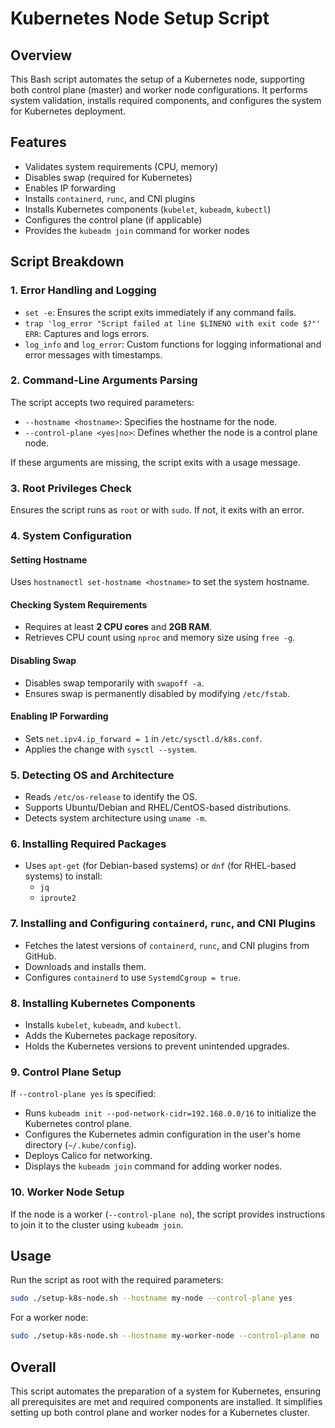 # Kubernetes Node Setup Script

## Overview

This Bash script automates the setup of a Kubernetes node, supporting both control plane (master) and worker node configurations. It performs system validation, installs required components, and configures the system for Kubernetes deployment.

## Features

- Validates system requirements (CPU, memory)
- Disables swap (required for Kubernetes)
- Enables IP forwarding
- Installs `containerd`, `runc`, and CNI plugins
- Installs Kubernetes components (`kubelet`, `kubeadm`, `kubectl`)
- Configures the control plane (if applicable)
- Provides the `kubeadm join` command for worker nodes

## Script Breakdown

### 1. Error Handling and Logging

- `set -e`: Ensures the script exits immediately if any command fails.
- `trap 'log_error "Script failed at line $LINENO with exit code $?"' ERR`: Captures and logs errors.
- `log_info` and `log_error`: Custom functions for logging informational and error messages with timestamps.

### 2. Command-Line Arguments Parsing

The script accepts two required parameters:
- `--hostname <hostname>`: Specifies the hostname for the node.
- `--control-plane <yes|no>`: Defines whether the node is a control plane node.

If these arguments are missing, the script exits with a usage message.

### 3. Root Privileges Check

Ensures the script runs as `root` or with `sudo`. If not, it exits with an error.

### 4. System Configuration

#### Setting Hostname

Uses `hostnamectl set-hostname <hostname>` to set the system hostname.

#### Checking System Requirements

- Requires at least **2 CPU cores** and **2GB RAM**.
- Retrieves CPU count using `nproc` and memory size using `free -g`.

#### Disabling Swap

- Disables swap temporarily with `swapoff -a`.
- Ensures swap is permanently disabled by modifying `/etc/fstab`.

#### Enabling IP Forwarding

- Sets `net.ipv4.ip_forward = 1` in `/etc/sysctl.d/k8s.conf`.
- Applies the change with `sysctl --system`.

### 5. Detecting OS and Architecture

- Reads `/etc/os-release` to identify the OS.
- Supports Ubuntu/Debian and RHEL/CentOS-based distributions.
- Detects system architecture using `uname -m`.

### 6. Installing Required Packages

- Uses `apt-get` (for Debian-based systems) or `dnf` (for RHEL-based systems) to install:
  - `jq`
  - `iproute2`

### 7. Installing and Configuring `containerd`, `runc`, and CNI Plugins

- Fetches the latest versions of `containerd`, `runc`, and CNI plugins from GitHub.
- Downloads and installs them.
- Configures `containerd` to use `SystemdCgroup = true`.

### 8. Installing Kubernetes Components

- Installs `kubelet`, `kubeadm`, and `kubectl`.
- Adds the Kubernetes package repository.
- Holds the Kubernetes versions to prevent unintended upgrades.

### 9. Control Plane Setup

If `--control-plane yes` is specified:

- Runs `kubeadm init --pod-network-cidr=192.168.0.0/16` to initialize the Kubernetes control plane.
- Configures the Kubernetes admin configuration in the user's home directory (`~/.kube/config`).
- Deploys Calico for networking.
- Displays the `kubeadm join` command for adding worker nodes.

### 10. Worker Node Setup

If the node is a worker (`--control-plane no`), the script provides instructions to join it to the cluster using `kubeadm join`.

## Usage

Run the script as root with the required parameters:

```bash
sudo ./setup-k8s-node.sh --hostname my-node --control-plane yes
```

For a worker node:

```bash
sudo ./setup-k8s-node.sh --hostname my-worker-node --control-plane no
```

## Overall

This script automates the preparation of a system for Kubernetes, ensuring all prerequisites are met and required components are installed. It simplifies setting up both control plane and worker nodes for a Kubernetes cluster.
